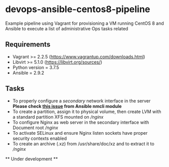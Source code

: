 # devops-ansible-centos8-pipeline
Example pipeline using Vagrant for provisioning a VM running CentOS 8 and Ansible to execute a list of administrative Ops tasks related

## Requirements
- Vagrant >= 2.2.5 (https://www.vagrantup.com/downloads.html)
- Libvirt >= 5.1.0 (https://libvirt.org/sources/)
- Python version = 3.7.5
- Ansible = 2.9.2

## Tasks
- To properly configure a *secondary* network interface in the server<br>
    __Please check [this issue](https://github.com/ansible/ansible/pull/62609) from Ansible nmcli module__
- To create a partition, assign it to physical volume, then create LVM with a standard partition XFS mounted on */nginx*
- To configure Nginx as web server in the secondary interface with Document root */nginx*
- To activate SELinux and ensure Nginx listen sockets have proper security contexts enabled
- To create an archive (.xz) from /usr/share/doc/xz and to extract it to */nginx* 


** Under development **

